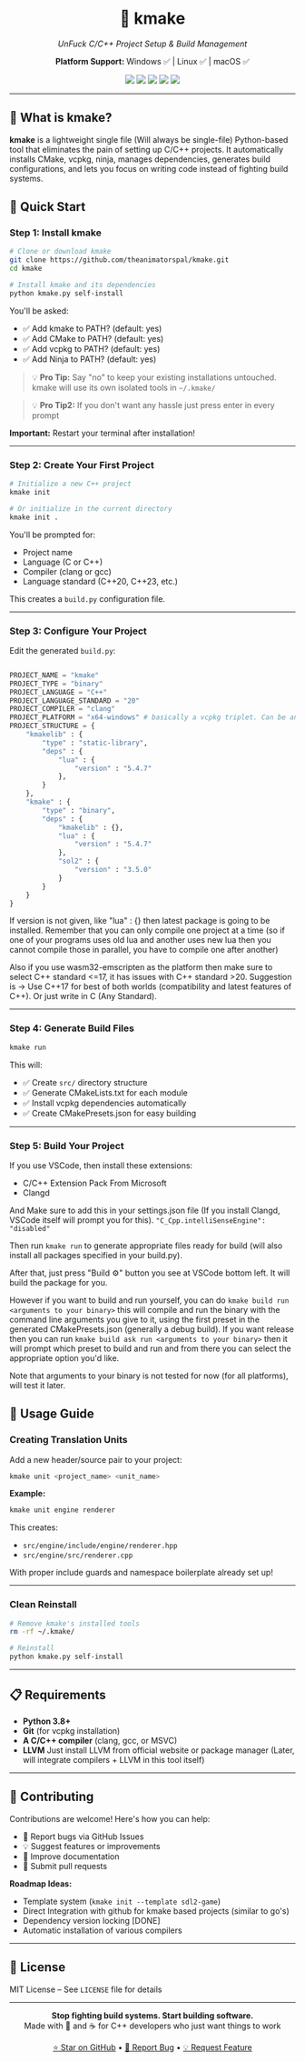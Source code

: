 <h1 align="center">🔨 kmake</h1>
<p align="center"><i>UnFuck C/C++ Project Setup & Build Management</i></p>
<p align="center"><b>Platform Support:</b> Windows ✅ | Linux ✅ | macOS ✅</p>

<p align="center">
  <img src="https://img.shields.io/badge/cmake-automatic-blue?style=flat-square&logo=cmake" />
  <img src="https://img.shields.io/badge/vcpkg-integrated-green?style=flat-square&logo=vcpkg" />
  <img src="https://img.shields.io/badge/setup-minutes-orange?style=flat-square&logo=clockify" />
  <img src="https://img.shields.io/badge/dependencies-painless-success?style=flat-square&logo=dependabot" />
  <img src="https://img.shields.io/badge/boilerplate-eliminated-critical?style=flat-square&logo=deletedotme" />
</p>

---

## 🎯 What is kmake?

**kmake** is a lightweight single file (Will always be single-file) Python-based tool that eliminates the pain of setting up C/C++ projects. It automatically installs CMake, vcpkg, ninja, manages dependencies, generates build configurations, and lets you focus on writing code instead of fighting build systems.

## 🚀 Quick Start

### Step 1: Install kmake

```bash
# Clone or download kmake
git clone https://github.com/theanimatorspal/kmake.git
cd kmake

# Install kmake and its dependencies
python kmake.py self-install
```

You'll be asked:
- ✅ Add kmake to PATH? (default: yes)
- ✅ Add CMake to PATH? (default: yes)
- ✅ Add vcpkg to PATH? (default: yes)
- ✅ Add Ninja to PATH? (default: yes)

> 💡 **Pro Tip:** Say "no" to keep your existing installations untouched. kmake will use its own isolated tools in `~/.kmake/`

> 💡 **Pro Tip2:** If you don't want any hassle just press enter in every prompt

**Important:** Restart your terminal after installation!

---

### Step 2: Create Your First Project

```bash
# Initialize a new C++ project
kmake init

# Or initialize in the current directory
kmake init .
```

You'll be prompted for:
- Project name
- Language (C or C++)
- Compiler (clang or gcc)
- Language standard (C++20, C++23, etc.)

This creates a `build.py` configuration file.

---

### Step 3: Configure Your Project

Edit the generated `build.py`:

```python

PROJECT_NAME = "kmake"
PROJECT_TYPE = "binary"
PROJECT_LANGUAGE = "C++"
PROJECT_LANGUAGE_STANDARD = "20"
PROJECT_COMPILER = "clang"
PROJECT_PLATFORM = "x64-windows" # basically a vcpkg triplet. Can be any one from vcpkg's supported triplets like x64-windows, x64-windows-static, x64-linux (untested), x64-linux-dynamic (untested), x64-osx(untested), arm64-android (will be supported later), wasm32-emscripten (untested), etc.
PROJECT_STRUCTURE = {
    "kmakelib" : {
        "type" : "static-library",
        "deps" : {
            "lua" : {
                "version" : "5.4.7" 
            },
        }
    },
    "kmake" : {
        "type" : "binary",
        "deps" : {
            "kmakelib" : {},
            "lua" : {
                "version" : "5.4.7"
            },        
            "sol2" : {
                "version" : "3.5.0"
            }
        }
    }
}
```

If version is not given, like "lua" : {} then latest package is going to be installed. Remember that you can only compile one project at a time (so if one of your programs uses old lua and another uses new lua then you cannot compile those in parallel, you have to compile one after another)


Also if you use wasm32-emscripten as the platform then make sure to select C++ standard <=17, it has issues with C++ standard >20.
Suggestion is -> Use C++17 for best of both worlds (compatibility and latest features of C++). Or just write in C (Any Standard).


---

### Step 4: Generate Build Files

```bash
kmake run
```

This will:
- ✅ Create `src/` directory structure
- ✅ Generate CMakeLists.txt for each module
- ✅ Install vcpkg dependencies automatically
- ✅ Create CMakePresets.json for easy building

---

### Step 5: Build Your Project

If you use VSCode, then install these extensions:

* C/C++ Extension Pack From Microsoft
* Clangd

And Make sure to add this in your settings.json file (If you install Clangd, VSCode itself will prompt you for this).
` "C_Cpp.intelliSenseEngine": "disabled" `

Then run `kmake run` to generate appropriate files ready for build (will also install all packages specified in your build.py).

After that, just press "Build ⚙️" button you see at VSCode bottom left. It will build the package for you.

However if you want to build and run yourself, you can do `kmake build run <arguments to your binary>` this will compile and run the binary with the command line arguments you give to it, using the first preset in the generated CMakePresets.json (generally a debug build). If you want release then you can run `kmake build ask run <arguments to your binary>` then it will prompt which preset to build and run and from there you can select the appropriate option you'd like.

Note that arguments to your binary is not tested for now (for all platforms), will test it later.

## 📖 Usage Guide

### Creating Translation Units

Add a new header/source pair to your project:

```bash
kmake unit <project_name> <unit_name>
```

**Example:**
```bash
kmake unit engine renderer
```

This creates:
- `src/engine/include/engine/renderer.hpp`
- `src/engine/src/renderer.cpp`

With proper include guards and namespace boilerplate already set up!

---

### Clean Reinstall

```bash
# Remove kmake's installed tools
rm -rf ~/.kmake/

# Reinstall
python kmake.py self-install
```

---

## 📋 Requirements

- **Python 3.8+**
- **Git** (for vcpkg installation)
- **A C/C++ compiler** (clang, gcc, or MSVC)
- **LLVM** Just install LLVM from official website or package manager (Later, will integrate compilers + LLVM in this tool itself)

---

## 🤝 Contributing

Contributions are welcome! Here's how you can help:

- 🐛 Report bugs via GitHub Issues
- 💡 Suggest features or improvements
- 📝 Improve documentation
- 🔧 Submit pull requests

**Roadmap Ideas:**
- Template system (`kmake init --template sdl2-game`)
- Direct Integration with github for kmake based projects (similar to go's)
- Dependency version locking [DONE]
- Automatic installation of various compilers

---

## 📜 License

MIT License – See `LICENSE` file for details

---

<p align="center">
  <b>Stop fighting build systems. Start building software.</b><br/>
  Made with 💪 and ☕ for C++ developers who just want things to work
</p>

<p align="center">
  <a href="https://github.com/yourusername/kmake">⭐ Star on GitHub</a> •
  <a href="https://github.com/yourusername/kmake/issues">🐛 Report Bug</a> •
  <a href="https://github.com/yourusername/kmake/issues">💡 Request Feature</a>
</p>

